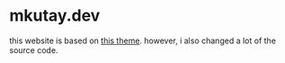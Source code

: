# mkutay.dev

this website is based on [this theme](https://github.com/andrewbanchich/forty-jekyll-theme). however, i also changed a lot of the source code.